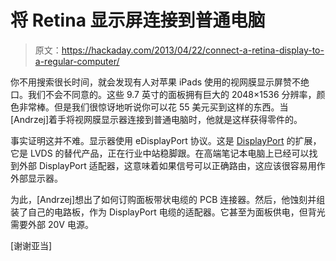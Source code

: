 # 将 Retina 显示屏连接到普通电脑

> 原文：<https://hackaday.com/2013/04/22/connect-a-retina-display-to-a-regular-computer/>

你不用搜索很长时间，就会发现有人对苹果 iPads 使用的视网膜显示屏赞不绝口。我们不会不同意的。这些 9.7 英寸的面板拥有巨大的 2048×1536 分辨率，颜色非常棒。但是我们很惊讶地听说你可以花 55 美元买到这样的东西。当[Andrzej]着手将视网膜显示器连接到普通电脑时，他就是这样获得零件的。

事实证明这并不难。显示器使用 eDisplayPort 协议。这是 [DisplayPort](http://en.wikipedia.org/wiki/DisplayPort) 的扩展，它是 LVDS 的替代产品，正在行业中站稳脚跟。在高端笔记本电脑上已经可以找到外部 DisplayPort 适配器，这意味着如果信号可以正确路由，这应该很容易用作外部显示器。

为此，[Andrzej]想出了如何订购面板带状电缆的 PCB 连接器。然后，他蚀刻并组装了自己的电路板，作为 DisplayPort 电缆的适配器。它甚至为面板供电，但背光需要外部 20V 电源。

[谢谢亚当]